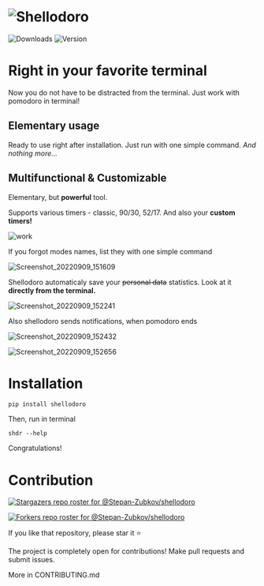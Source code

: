 # ![Shellodoro](https://user-images.githubusercontent.com/83695097/189335921-4c7514f0-fbfe-4387-9597-fa4a09c03561.jpg)

![Downloads](https://img.shields.io/pypi/dm/shellodoro) ![Version](https://img.shields.io/pypi/v/shellodoro)

# Right in your favorite terminal

Now you do not have to be distracted from the terminal. Just work with pomodoro in terminal!

## Elementary usage

Ready to use right after installation. Just run with one simple command. _And nothing more..._

## Multifunctional & Customizable

Elementary, but **powerful** tool.

Supports various timers - classic, 90/30, 52/17. And also your **custom timers!**

![work](https://user-images.githubusercontent.com/83695097/189348014-ccd0c123-4e94-4fb6-a92e-a709431a02f5.gif)

If you forgot modes names, list they with one simple command

![Screenshot_20220909_151609](https://user-images.githubusercontent.com/83695097/189348625-7a5226c9-f094-4a35-a7c8-ed705c936b82.png)

Shellodoro automaticaly save your ~~personal data~~ statistics. Look at it **directly from the terminal.**

![Screenshot_20220909_152241](https://user-images.githubusercontent.com/83695097/189349010-94f96031-80b6-4eb5-b553-8fa2622e3d5f.png)

Also shellodoro sends notifications, when pomodoro ends

![Screenshot_20220909_152432](https://user-images.githubusercontent.com/83695097/189349699-138e6300-4482-47c1-b3ab-19b56e233279.png)

![Screenshot_20220909_152656](https://user-images.githubusercontent.com/83695097/189349675-eb96b31d-4111-470b-bb83-eb305c5eb167.png)

# Installation

```
pip install shellodoro
```

Then, run in terminal

```
shdr --help
```

Congratulations!

# Contribution

[![Stargazers repo roster for @Stepan-Zubkov/shellodoro](https://reporoster.com/stars/Stepan-Zubkov/shellodoro)](https://github.com/Stepan-Zubkov/shellodoro/stargazers)

[![Forkers repo roster for @Stepan-Zubkov/shellodoro](https://reporoster.com/forks/Stepan-Zubkov/shellodoro)](https://github.com/Stepan-Zubkov/shellodoro/network/members)

If you like that repository, please star it ⭐

The project is completely open for contributions! Make pull requests and submit issues.

More in CONTRIBUTING.md
